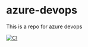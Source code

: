 # azure-devops
This is a repo for azure devops

[![CI](https://github.com/mwarr3n/azure-devops/actions/workflows/main.yml/badge.svg)](https://github.com/mwarr3n/azure-devops/actions/workflows/main.yml)
